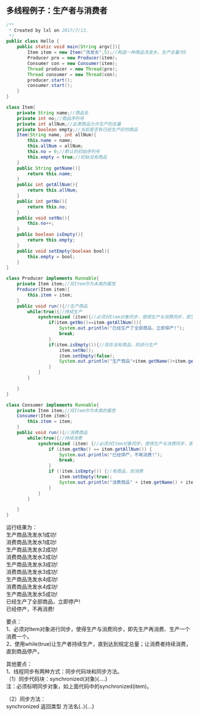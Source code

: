 多线程例子：生产者与消费者
----

```Java
/**
 * Created by lxl on 2017/7/13.
 */
public class Hello {
    public static void main(String argv[]){
        Item item = new Item("洗发水",5);//构造一种商品洗发水，生产总量为5
        Producer pro = new Producer(item);
        Consumer con = new Consumer(item);
        Thread producer = new Thread(pro);
        Thread consumer = new Thread(con);
        producer.start();
        consumer.start();
    }
}

class Item{
    private String name;//商品名
    private int no;//商品序列号
    private int allNum;//此类商品允许生产的总量
    private boolean empty;//当前是否有已经生产好的商品
    Item(String name, int allNum){
        this.name = name;
        this.allNum = allNum;
        this.no = 0;//默认的初始序列号
        this.empty = true;//初始没有商品
    }
    public String getName(){
        return this.name;
    }
    public int getAllNum(){
        return this.allNum;
    }
    public int getNo(){
        return this.no;
    }
    public void setNo(){
        this.no++;
    }
    public boolean isEmpty(){
        return this.empty;
    }
    public void setEmpty(boolean bool){
        this.empty = bool;
    }
}

class Producer implements Runnable{
    private Item item;//将Item作为本类的属性
    Producer(Item item){
        this.item = item;
    }
    public void run(){//生产商品
        while(true){//持续生产
            synchronized (item){//必须对Item对象同步，使得生产与消费同步，即生产一个，消费一个
                if(item.getNo()==item.getAllNum()){
                    System.out.println("已经生产了全部商品，立即停产!");
                    break;
                }
                if(item.isEmpty()){//现在没有商品，则进行生产
                    item.setNo();
                    item.setEmpty(false);
                    System.out.println("生产商品"+item.getName()+item.getNo()+"成功!");
                }
            }
        }

    }
}

class Consumer implements Runnable{
    private Item item;//将Item作为本类的属性
    Consumer(Item item){
        this.item = item;
    }
    public void run(){//消费商品
        while(true){//持续消费
            synchronized (item) {//必须对Item对象同步，使得生产与消费同步，即生产一个，消费一个
                if (item.getNo() == item.getAllNum()) {
                    System.out.println("已经停产，不再消费!");
                    break;
                }
                if (!item.isEmpty()) {//有商品，则消费
                    item.setEmpty(true);
                    System.out.println("消费商品" + item.getName() + item.getNo() + "成功!");
                }
            }
        }

    }
}
```
运行结果为：<br>
生产商品洗发水1成功!<br>
消费商品洗发水1成功!<br>
生产商品洗发水2成功!<br>
消费商品洗发水2成功!<br>
生产商品洗发水3成功!<br>
消费商品洗发水3成功!<br>
生产商品洗发水4成功!<br>
消费商品洗发水4成功!<br>
生产商品洗发水5成功!<br>
已经生产了全部商品，立即停产!<br>
已经停产，不再消费!<br>

要点：<br>
1、必须对Item对象进行同步，使得生产与消费同步，即先生产再消费、生产一个消费一个。<br>
2、使用while(true)让生产者持续生产，直到达到规定总量；让消费者持续消费，直到商品停产。<br>

其他要点：<br>
1、线程同步有两种方式：同步代码块和同步方法。<br>
（1）同步代码块：synchronized(对象){….}<br>
注：必须标明同步对象，如上面代码中的synchronized(item)。<br>

（2）同步方法：<br>
synchronized 返回类型 方法名(..){…}<br>


